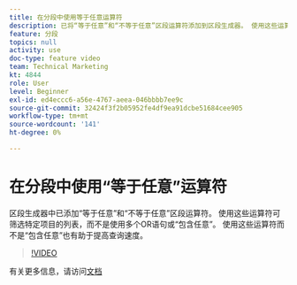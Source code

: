 ```yaml
---
title: 在分段中使用等于任意运算符
description: 已将“等于任意”和“不等于任意”区段运算符添加到区段生成器。 使用这些运算符可筛选到特定项目的列表，而不是使用多个OR语句或包含任意。 使用这些运算符而不是包含任何也有助于提高查询速度。
feature: 分段
topics: null
activity: use
doc-type: feature video
team: Technical Marketing
kt: 4844
role: User
level: Beginner
exl-id: ed4eccc6-a56e-4767-aeea-046bbbb7ee9c
source-git-commit: 32424f3f2b05952fe4df9ea91dcbe51684cee905
workflow-type: tm+mt
source-wordcount: '141'
ht-degree: 0%

---
```


# 在分段中使用“等于任意”运算符

区段生成器中已添加“等于任意”和“不等于任意”区段运算符。 使用这些运算符可筛选特定项目的列表，而不是使用多个OR语句或“包含任意”。 使用这些运算符而不是“包含任意”也有助于提高查询速度。

>[!VIDEO](https://video.tv.adobe.com/v/32960/?quality=12)

有关更多信息，请访问[文档](https://docs.adobe.com/content/help/en/analytics/components/segmentation/segment-reference/seg-operators.html)
